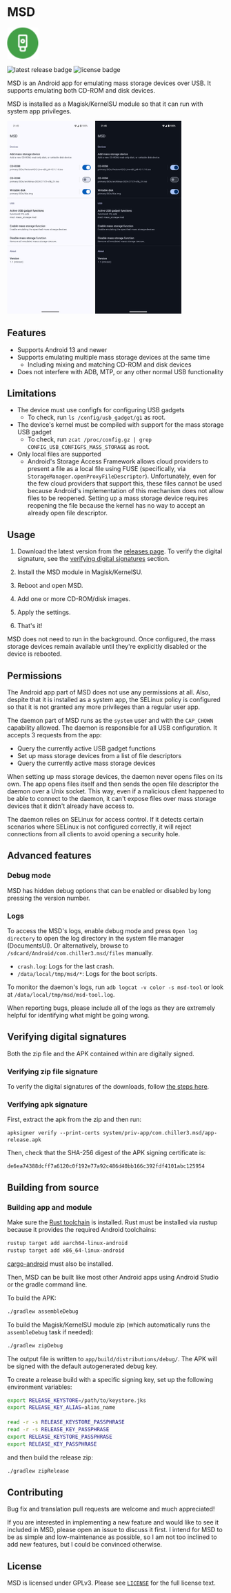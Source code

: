 # MSD

<img src="app/images/icon.svg" alt="app icon" width="72" />

![latest release badge](https://img.shields.io/github/v/release/chenxiaolong/MSD?sort=semver)
![license badge](https://img.shields.io/github/license/chenxiaolong/MSD)

MSD is an Android app for emulating mass storage devices over USB. It supports emulating both CD-ROM and disk devices.

MSD is installed as a Magisk/KernelSU module so that it can run with system app privileges.

<img src="app/images/light.png" alt="light mode screenshot" width="200" /> <img src="app/images/dark.png" alt="dark mode screenshot" width="200" />

## Features

* Supports Android 13 and newer
* Supports emulating multiple mass storage devices at the same time
  * Including mixing and matching CD-ROM and disk devices
* Does not interfere with ADB, MTP, or any other normal USB functionality

## Limitations

* The device must use configfs for configuring USB gadgets
  * To check, run `ls /config/usb_gadget/g1` as root.
* The device's kernel must be compiled with support for the mass storage USB gadget
  * To check, run `zcat /proc/config.gz | grep CONFIG_USB_CONFIGFS_MASS_STORAGE` as root.
* Only local files are supported
  * Android's Storage Access Framework allows cloud providers to present a file as a local file using FUSE (specifically, via `StorageManager.openProxyFileDescriptor`). Unfortunately, even for the few cloud providers that support this, these files cannot be used because Android's implementation of this mechanism does not allow files to be reopened. Setting up a mass storage device requires reopening the file because the kernel has no way to accept an already open file descriptor.

## Usage

1. Download the latest version from the [releases page](https://github.com/chenxiaolong/MSD/releases). To verify the digital signature, see the [verifying digital signatures](#verifying-digital-signatures) section.

2. Install the MSD module in Magisk/KernelSU.

3. Reboot and open MSD.

4. Add one or more CD-ROM/disk images.

5. Apply the settings.

6. That's it!

MSD does not need to run in the background. Once configured, the mass storage devices remain available until they're explicitly disabled or the device is rebooted.

## Permissions

The Android app part of MSD does not use any permissions at all. Also, despite that it is installed as a system app, the SELinux policy is configured so that it is not granted any more privileges than a regular user app.

The daemon part of MSD runs as the `system` user and with the `CAP_CHOWN` capability allowed. The daemon is responsible for all USB configuration. It accepts 3 requests from the app:

* Query the currently active USB gadget functions
* Set up mass storage devices from a list of file descriptors
* Query the currently active mass storage devices

When setting up mass storage devices, the daemon never opens files on its own. The app opens files itself and then sends the open file descriptor the daemon over a Unix socket. This way, even if a malicious client happened to be able to connect to the daemon, it can't expose files over mass storage devices that it didn't already have access to.

The daemon relies on SELinux for access control. If it detects certain scenarios where SELinux is not configured correctly, it will reject connections from all clients to avoid opening a security hole.

## Advanced features

### Debug mode

MSD has hidden debug options that can be enabled or disabled by long pressing the version number.

### Logs

To access the MSD's logs, enable debug mode and press `Open log directory` to open the log directory in the system file manager (DocumentsUI). Or alternatively, browse to `/sdcard/Android/com.chiller3.msd/files` manually.

* `crash.log`: Logs for the last crash.
* `/data/local/tmp/msd/*`: Logs for the boot scripts.

To monitor the daemon's logs, run `adb logcat -v color -s msd-tool` or look at `/data/local/tmp/msd/msd-tool.log`.

When reporting bugs, please include all of the logs as they are extremely helpful for identifying what might be going wrong.

## Verifying digital signatures

Both the zip file and the APK contained within are digitally signed.

### Verifying zip file signature

To verify the digital signatures of the downloads, follow [the steps here](https://github.com/chenxiaolong/chenxiaolong/blob/master/VERIFY_SSH_SIGNATURES.md).

### Verifying apk signature

First, extract the apk from the zip and then run:

```
apksigner verify --print-certs system/priv-app/com.chiller3.msd/app-release.apk
```

Then, check that the SHA-256 digest of the APK signing certificate is:

```
de6ea74388dcff7a6120c0f192e77a92c486d40bb166c392fdf4101abc125954
```

## Building from source

### Building app and module

Make sure the [Rust toolchain](https://www.rust-lang.org/) is installed. Rust must be installed via rustup because it provides the required Android toolchains:

```bash
rustup target add aarch64-linux-android
rustup target add x86_64-linux-android
```

[cargo-android](https://github.com/chenxiaolong/cargo-android) must also be installed.

Then, MSD can be built like most other Android apps using Android Studio or the gradle command line.

To build the APK:

```bash
./gradlew assembleDebug
```

To build the Magisk/KernelSU module zip (which automatically runs the `assembleDebug` task if needed):

```bash
./gradlew zipDebug
```

The output file is written to `app/build/distributions/debug/`. The APK will be signed with the default autogenerated debug key.

To create a release build with a specific signing key, set up the following environment variables:

```bash
export RELEASE_KEYSTORE=/path/to/keystore.jks
export RELEASE_KEY_ALIAS=alias_name

read -r -s RELEASE_KEYSTORE_PASSPHRASE
read -r -s RELEASE_KEY_PASSPHRASE
export RELEASE_KEYSTORE_PASSPHRASE
export RELEASE_KEY_PASSPHRASE
```

and then build the release zip:

```bash
./gradlew zipRelease
```

## Contributing

Bug fix and translation pull requests are welcome and much appreciated!

If you are interested in implementing a new feature and would like to see it included in MSD, please open an issue to discuss it first. I intend for MSD to be as simple and low-maintenance as possible, so I am not too inclined to add new features, but I could be convinced otherwise.

## License

MSD is licensed under GPLv3. Please see [`LICENSE`](./LICENSE) for the full license text.
